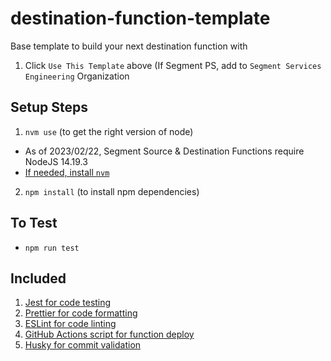 # destination-function-template
Base template to build your next destination function with 

1. Click `Use This Template` above (If Segment PS, add to `Segment Services Engineering` Organization

## Setup Steps 
1. `nvm use` (to get the right version of node)
  - As of 2023/02/22, Segment Source & Destination Functions require NodeJS 14.19.3
  - [If needed, install `nvm`](https://github.com/nvm-sh/nvm#install--update-script)
2. `npm install` (to install npm dependencies)


## To Test
- `npm run test`

## Included
1. [Jest for code testing](https://jestjs.io/docs/expect)
2. [Prettier for code formatting](https://prettier.io/)
3. [ESLint for code linting](https://eslint.org/)
4. [GitHub Actions script for function deploy](https://docs.github.com/en/actions)
5. [Husky for commit validation](https://github.com/typicode/husky)
